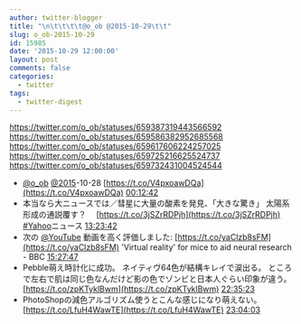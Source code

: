 ```yaml
---
author: twitter-blogger
title: "\n\t\t\t\t@o_ob @2015-10-29\t\t"
slug: o_ob-2015-10-29
id: 15985
date: '2015-10-29 12:00:00'
layout: post
comments: false
categories:
  - twitter
tags:
  - twitter-digest
---
```


https://twitter.com/o_ob/statuses/659387319443566592 https://twitter.com/o_ob/statuses/659586382952685568 https://twitter.com/o_ob/statuses/659617606224257025 https://twitter.com/o_ob/statuses/659725216625524737 https://twitter.com/o_ob/statuses/659732431004524544  

*   [@o_ob](https://twitter.com/o_ob) [@2015](https://twitter.com/2015)-10-28 [https://t.co/V4pxoawDQa](https://t.co/V4pxoawDQa) [00:12:42](https://twitter.com/o_ob/statuses/659387319443566592)
*   本当なら大ニュースでは／彗星に大量の酸素を発見、「大きな驚き」 太陽系形成の通説覆す？　 [https://t.co/3jSZrRDPjh](https://t.co/3jSZrRDPjh) [#Yahoo](https://twitter.com/search?q=%23Yahoo&src=hash)ニュース [13:23:42](https://twitter.com/o_ob/statuses/659586382952685568)
*   次の [@YouTube](https://twitter.com/YouTube) 動画を高く評価しました: [https://t.co/yaClzb8sFM](https://t.co/yaClzb8sFM) 'Virtual reality' for mice to aid neural research - BBC [15:27:47](https://twitter.com/o_ob/statuses/659617606224257025)
*   Pebble萌え時計化に成功。 ネイティヴ64色が結構キレイで涙出る。 ところで左右で肌は同じ色なんだけど影の色でゾンビと日本人ぐらい印象が違う。 [https://t.co/zpKTyklBwm](https://t.co/zpKTyklBwm) [22:35:23](https://twitter.com/o_ob/statuses/659725216625524737)
*   PhotoShopの減色アルゴリズム使うとこんな感じになり萌えない。 [https://t.co/LfuH4WawTE](https://t.co/LfuH4WawTE) [23:04:03](https://twitter.com/o_ob/statuses/659732431004524544)